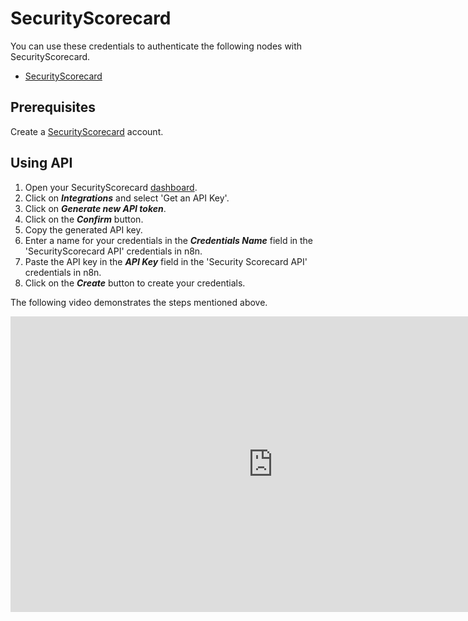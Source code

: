 # SecurityScorecard

You can use these credentials to authenticate the following nodes with SecurityScorecard.
- [SecurityScorecard](/integrations/nodes/n8n-nodes-base.securityScorecard/)


## Prerequisites

Create a [SecurityScorecard](https://securityscorecard.com/) account.

## Using API

1. Open your SecurityScorecard [dashboard](https://platform.securityscorecard.io/#/home).
2. Click on ***Integrations*** and select 'Get an API Key'.
3. Click on ***Generate new API token***.
4. Click on the ***Confirm*** button.
5. Copy the generated API key.
6. Enter a name for your credentials in the ***Credentials Name*** field in the 'SecurityScorecard API' credentials in n8n.
7. Paste the API key in the ***API Key*** field in the 'Security Scorecard API' credentials in n8n.
8. Click on the ***Create*** button to create your credentials.

The following video demonstrates the steps mentioned above.

<div class="video-container">
<iframe width="840" height="472.5" src="https://www.youtube.com/embed/0g1YLkNBfnM" frameborder="0" allow="accelerometer; autoplay; clipboard-write; encrypted-media; gyroscope; picture-in-picture" allowfullscreen></iframe>
</div>
